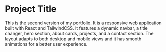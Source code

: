 # Project Title

This is the second version of my portfolio. It is a responsive web application built with React and TailwindCSS. It features a dynamic navbar, a title changer, hero section, about cards, projects, and a contact section. The layout adapts to both desktop and mobile views and it has smooth animations for a better user experience.

